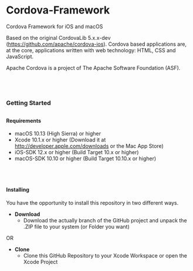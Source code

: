 # Cordova-Framework
Cordova Framework for iOS and macOS

Based on the original CordovaLib 5.x.x-dev (https://github.com/apache/cordova-ios). Cordova based applications are, at the core, applications written with web technology: HTML, CSS and JavaScript.

Apache Cordova is a project of The Apache Software Foundation (ASF).


<br /><br />

##
### Getting Started
##


#### Requirements
* macOS 10.13 (High Sierra) or higher
* Xcode 10.1.x or higher (Download it at http://developer.apple.com/downloads or the Mac App Store)
* iOS-SDK 12.x or higher (Build Target 10.x or higher)
* macOS-SDK 10.10 or higher (Build Target 10.10.x or higher)

<br /><br />

#### Installing
You have the opportunity to install this repository in two different ways.

- __Download__
  - Download the actually branch of the GitHub project and unpack the .ZIP file to your system (or Folder you want)

OR

- __Clone__
  - Clone this GitHub Repository to your Xcode Workspace or open the Xcode Project
